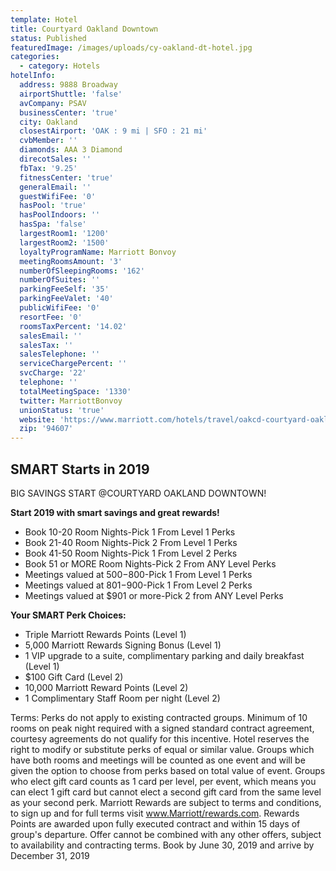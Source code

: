 ```yaml
---
template: Hotel
title: Courtyard Oakland Downtown
status: Published
featuredImage: /images/uploads/cy-oakland-dt-hotel.jpg
categories:
  - category: Hotels
hotelInfo:
  address: 9888 Broadway
  airportShuttle: 'false'
  avCompany: PSAV
  businessCenter: 'true'
  city: Oakland
  closestAirport: 'OAK : 9 mi | SFO : 21 mi'
  cvbMember: ''
  diamonds: AAA 3 Diamond
  direcotSales: ''
  fbTax: '9.25'
  fitnessCenter: 'true'
  generalEmail: ''
  guestWifiFee: '0'
  hasPool: 'true'
  hasPoolIndoors: ''
  hasSpa: 'false'
  largestRoom1: '1200'
  largestRoom2: '1500'
  loyaltyProgramName: Marriott Bonvoy
  meetingRoomsAmount: '3'
  numberOfSleepingRooms: '162'
  numberOfSuites: ''
  parkingFeeSelf: '35'
  parkingFeeValet: '40'
  publicWifiFee: '0'
  resortFee: '0'
  roomsTaxPercent: '14.02'
  salesEmail: ''
  salesTax: ''
  salesTelephone: ''
  serviceChargePercent: ''
  svcCharge: '22'
  telephone: ''
  totalMeetingSpace: '1330'
  twitter: MarriottBonvoy
  unionStatus: 'true'
  website: 'https://www.marriott.com/hotels/travel/oakcd-courtyard-oakland-downtown/'
  zip: '94607'
---
```

## SMART Starts in 2019

BIG SAVINGS START @COURTYARD OAKLAND DOWNTOWN!

**Start 2019 with smart savings and great rewards!**

* Book 10-20 Room Nights-Pick 1 From Level 1 Perks
* Book 21-40 Room Nights-Pick 2 From Level 1 Perks
* Book 41-50 Room Nights-Pick 1 From Level 2 Perks
* Book 51 or MORE Room Nights-Pick 2 From ANY Level Perks
* Meetings valued at $500-$800-Pick 1 From Level 1 Perks
* Meetings valued at $801-$900-Pick 1 From Level 2 Perks
* Meetings valued at $901 or more-Pick 2 from ANY Level Perks

**Your SMART Perk Choices:**

* Triple Marriott Rewards Points (Level 1)
* 5,000 Marriott Rewards Signing Bonus (Level 1)
* 1 VIP upgrade to a suite, complimentary parking and daily breakfast (Level 1)
* $100 Gift Card (Level 2)
* 10,000 Marriott Reward Points (Level 2)
* 1 Complimentary Staff Room per night (Level 2)

Terms: Perks do not apply to existing contracted groups. Minimum of 10 rooms on peak night required with a signed standard contract agreement, courtesy agreements do not qualify for this incentive. Hotel reserves the right to modify or substitute perks of equal or similar value. Groups which have both rooms and meetings will be counted as one event and will be given the option to choose from perks based on total value of event. Groups who elect gift card counts as 1 card per level, per event, which means you can elect 1 gift card but cannot elect a second gift card from the same level as your second perk. Marriott Rewards are subject to terms and conditions, to sign up and for full terms visit www.Marriott/rewards.com. Rewards Points are awarded upon fully executed contract and within 15 days of group's departure. Offer cannot be combined with any other offers, subject to availability and contracting terms. Book by June 30, 2019 and arrive by December 31, 2019
